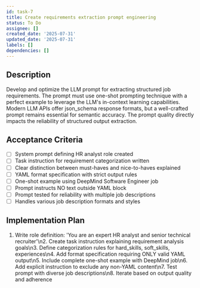 ```yaml
---
id: task-7
title: Create requirements extraction prompt engineering
status: To Do
assignee: []
created_date: '2025-07-31'
updated_date: '2025-07-31'
labels: []
dependencies: []
---
```


## Description

Develop and optimize the LLM prompt for extracting structured job requirements. The prompt must use one-shot prompting technique with a perfect example to leverage the LLM's in-context learning capabilities. Modern LLM APIs offer json_schema response formats, but a well-crafted prompt remains essential for semantic accuracy. The prompt quality directly impacts the reliability of structured output extraction.
## Acceptance Criteria

- [ ] System prompt defining HR analyst role created
- [ ] Task instruction for requirement categorization written
- [ ] Clear distinction between must-haves and nice-to-haves explained
- [ ] YAML format specification with strict output rules
- [ ] One-shot example using DeepMind Software Engineer job
- [ ] Prompt instructs NO text outside YAML block
- [ ] Prompt tested for reliability with multiple job descriptions
- [ ] Handles various job description formats and styles

## Implementation Plan

1. Write role definition: 'You are an expert HR analyst and senior technical recruiter'\n2. Create task instruction explaining requirement analysis goals\n3. Define categorization rules for hard_skills, soft_skills, experiences\n4. Add format specification requiring ONLY valid YAML output\n5. Include complete one-shot example with DeepMind job\n6. Add explicit instruction to exclude any non-YAML content\n7. Test prompt with diverse job descriptions\n8. Iterate based on output quality and adherence
